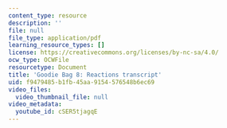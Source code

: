 ```yaml
---
content_type: resource
description: ''
file: null
file_type: application/pdf
learning_resource_types: []
license: https://creativecommons.org/licenses/by-nc-sa/4.0/
ocw_type: OCWFile
resourcetype: Document
title: 'Goodie Bag 8: Reactions transcript'
uid: f9479485-b1fb-45aa-9154-576548b6ec69
video_files:
  video_thumbnail_file: null
video_metadata:
  youtube_id: cSER5tjagqE
---
```


